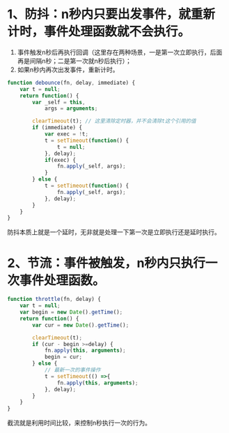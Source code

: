 
# 1、防抖：n秒内只要出发事件，就重新计时，事件处理函数就不会执行。
1. 事件触发n秒后再执行回调（这里存在两种场景，一是第一次立即执行，后面再是间隔n秒；二是第一次就n秒后执行）；
2. 如果n秒内再次出发事件，重新计时。
```js
function debounce(fn, delay, immediate) {
    var t = null;
    return function() {
        var _self = this,
            args = arguments;

        clearTimeout(t); // 这里清除定时器，并不会清除t这个引用的值
        if (immediate) {
            var exec = !t;
            t = setTimeout(function() {
                t = null;
            }, delay);
            if(exec) {
                fn.apply(_self, args);
            }
        } else {
            t = setTimeout(function() {
                fn.apply(_self, args);
            }, delay);
        }
    }
}
```
防抖本质上就是一个延时，无非就是处理一下第一次是立即执行还是延时执行。

# 2、节流：事件被触发，n秒内只执行一次事件处理函数。
```js
function throttle(fn, delay) {
    var t = null;
    var begin = new Date().getTime();
    return function() {
        var cur = new Date().getTime();

        clearTimeout(t);
        if (cur - begin >=delay) {
            fn.apply(this, arguments);
            begin = cur;
        } else {
            // 最新一次的事件操作
            t = setTimeout(() =>{
                fn.apply(this, arguments);
            }, delay);
        }
    }
}
```
截流就是利用时间比较，来控制n秒执行一次的行为。


